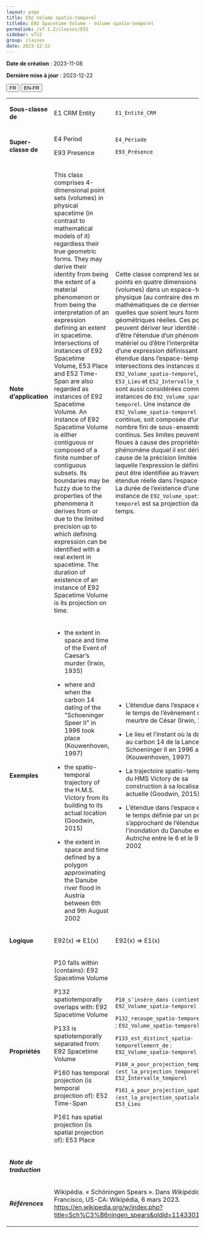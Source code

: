 ```yaml
---
layout: page
title: E92 Volume spatio-temporel
titleEn: E92 Spacetime Volume - Volume spatio-temporel
permalink: /v7.1.2/classes/E92
sidebar: v712
group: classes
date: 2023-12-22
---
```


**Date de création** : 2023-11-08

**Dernière mise à jour** : 2023-12-22

<div class="lang-buttons">
 <button id="fr" class="activate">FR</button>
 <button id="en-fr">EN-FR</button>
</div>

<table>
<tbody>
<tr>
<td><p><strong>Sous-classe de</strong></p></td>
<td class="en">
<p>E1 CRM Entity</p>
</td>
<td>
<p><code class="language-plaintext highlighter-rouge">E1_Entité_CRM</code></p>
</td>
</tr>
<tr>
<td><p><strong>Super-classe de</strong></p></td>
<td class="en">
<p>E4 Period</p>
<p>E93 Presence</p>
</td>
<td>
<p><code class="language-plaintext highlighter-rouge">E4_Période</code></p>
<p><code class="language-plaintext highlighter-rouge">E93_Présence</code></p>
</td>
</tr>
<tr>
<td><p><strong>Note d’application</strong></p></td>
<td class="en">
<p>This class comprises 4-dimensional point sets (volumes) in physical spacetime (in contrast to mathematical models of it) regardless their true geometric forms. They may derive their identity from being the extent of a material phenomenon or from being the interpretation of an expression defining an extent in spacetime. Intersections of instances of E92 Spacetime Volume, E53 Place and E52 Time-Span are also regarded as instances of E92 Spacetime Volume. An instance of E92 Spacetime Volume is either contiguous or composed of a finite number of contiguous subsets. Its boundaries may be fuzzy due to the properties of the phenomena it derives from or due to the limited precision up to which defining expression can be identified with a real extent in spacetime. The duration of existence of an instance of E92 Spacetime Volume is its projection on time.</p>
</td>
<td>
<p>Cette classe comprend les séries de points en quatre dimensions (volumes) dans un espace-temps physique (au contraire des modèles mathématiques de ce dernier), quelles que soient leurs formes géométriques réelles. Ces points peuvent dériver leur identité du fait d’être l’étendue d’un phénomène matériel ou d’être l’interprétation d’une expression définissant une étendue dans l’espace-temps. Les intersections des instances de <code class="language-plaintext highlighter-rouge">E92_Volume_spatio-temporel</code>, <code class="language-plaintext highlighter-rouge">E53_Lieu</code> et <code class="language-plaintext highlighter-rouge">E52_Intervalle_temporel</code> sont aussi considérées comme des instances de <code class="language-plaintext highlighter-rouge">E92_Volume_spatio-temporel</code>. Une instance de <code class="language-plaintext highlighter-rouge">E92_Volume_spatio-temporel</code> est soit continue, soit composée d’un nombre fini de sous-ensembles continus. Ses limites peuvent être floues à cause des propriétés du phénomène duquel il est dérivé ou à cause de la précision limitée à laquelle l’expression le définissant peut être identifiée au travers d’une étendue réelle dans l’espace-temps. La durée de l’existence d’une instance de <code class="language-plaintext highlighter-rouge">E92_Volume_spatio-temporel</code> est sa projection dans le temps.</p>
</td>
</tr>
<tr>
<td><p><strong>Exemples</strong></p></td>
<td class="en">
<ul>
<li><p>the extent in space and time of the Event of Caesar’s murder (Irwin, 1935)</p>
</li>
<li><p>where and when the carbon 14 dating of the "Schoeninger Speer II" in 1996 took place (Kouwenhoven, 1997)</p>
</li>
<li><p>the spatio-temporal trajectory of the H.M.S. Victory from its building to its actual location (Goodwin, 2015)</p>
</li>
<li><p>the extent in space and time defined by a polygon approximating the Danube river flood in Austria between 6th and 9th August 2002</p>
</li>
</ul>
</td>
<td>
<ul>
<li><p>L’étendue dans l’espace et dans le temps de l’évènement du meurtre de César (Irwin, 1935)</p>
</li>
<li><p>Le lieu et l’instant où la datation au carbon 14 de la Lance Schoeninger II en 1996 a eu lieu (Kouwenhoven, 1997)</p>
</li>
<li><p>La trajectoire spatio-temporelle du HMS Victory de sa construction à sa localisation actuelle (Goodwin, 2015)</p>
</li>
<li><p>L’étendue dans l’espace et dans le temps définie par un polygone s’approchant de l’étendue de l'inondation du Danube en Autriche entre le 6 et le 9 août 2002</p>
</li>
</ul>
</td>
</tr>
<tr>
<td><p><strong>Logique</strong></p></td>
<td class="en">
<p>E92(x) ⇒ E1(x)</p>
</td>
<td>
<p>E92(x) ⇒ E1(x)</p>
</td>
</tr>
<tr>
<td><p><strong>Propriétés</strong></p></td>
<td class="en">
<p>P10 falls within (contains): E92 Spacetime Volume</p>
<p>P132 spatiotemporally overlaps with: E92 Spacetime Volume</p>
<p>P133 is spatiotemporally separated from: E92 Spacetime Volume</p>
<p>P160 has temporal projection (is temporal projection of): E52 Time-Span</p>
<p>P161 has spatial projection (is spatial projection of): E53 Place</p>
</td>
<td>
<p><code class="language-plaintext highlighter-rouge">P10_s’insère_dans (contient)</code> : <code class="language-plaintext highlighter-rouge">E92_Volume_spatio-temporel</code></p>
<p><code class="language-plaintext highlighter-rouge">P132_recoupe_spatio-temporellement</code> : <code class="language-plaintext highlighter-rouge">E92_Volume_spatio-temporel</code></p>
<p><code class="language-plaintext highlighter-rouge">P133_est_distinct_spatio-temporellement_de</code> : <code class="language-plaintext highlighter-rouge">E92_Volume_spatio-temporel</code></p>
<p><code class="language-plaintext highlighter-rouge">P160_a_pour_projection_temporelle (est_la_projection_temporelle_de)</code> : <code class="language-plaintext highlighter-rouge">E52_Intervalle_temporel</code></p>
<p><code class="language-plaintext highlighter-rouge">P161_a_pour_projection_spatiale (est_la_projection_spatiale_de)</code> : <code class="language-plaintext highlighter-rouge">E53_Lieu</code></p>
</td>
</tr>
<tr>
<td><p><strong><em>Note de traduction</em></strong></p></td>
<td colspan="2">
</td>
</tr>
<tr>
<td><p><strong><em>Références</em></strong></p></td>
<td colspan="2">
<p>Wikipédia. « Schöningen Spears ». Dans <em>Wikipédia</em>. San Francisco, US-CA: Wikipédia, 6 mars 2023.<a href="https://en.wikipedia.org/w/index.php?title=Sch%C3%B6ningen_spears&oldid=1143301875"><span class="underline"> </span></a><a href="https://en.wikipedia.org/w/index.php?title=Sch%C3%B6ningen_spears&oldid=1143301875"><span class="underline">https://en.wikipedia.org/w/index.php?title=Sch%C3%B6ningen_spears&oldid=1143301875</span></a>.</p>
</td>
</tr>
</tbody>
</table>
